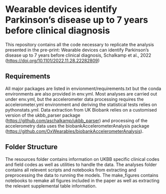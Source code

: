 # Wearable devices identify Parkinson’s disease up to 7 years before clinical diagnosis

This repository contains all the code necessary to replicate the analysis presented in the pre-print: 
Wearable devices can identify Parkinson’s disease up to 7 years before clinical diagnosis, Schalkamp et al., 2022 (https://doi.org/10.1101/2022.11.28.22282809)

## Requirements

All major packages are listed in envionment/requirements.txt but the conda environments are also provided in env.yml. 
Most analyses are carried out under env.yml, but the accelerometer data processing requires the accelerometer.yml environment and deriving the statistical tests relies on pythonstats.yml. 
Data extraction from UK Biobank relies on a customised version of the ukbb_parser package (https://github.com/aschalkamp/ukbb_parser) and processing of the accelerometry data uses the biobankAccelerometerAnalysis package (https://github.com/OxWearables/biobankAccelerometerAnalysis).

## Folder Structure

The resources folder contains information on UKBB specific clinical codes and field codes as well as utilities to handle the data.
The analyses folder contains all relevent scripts and notebooks from extracting and preprocessing the data to running the models.
The make_figures contains notebooks to remake all figures included in the paper as well as extracting the relevant supplemental table information.
